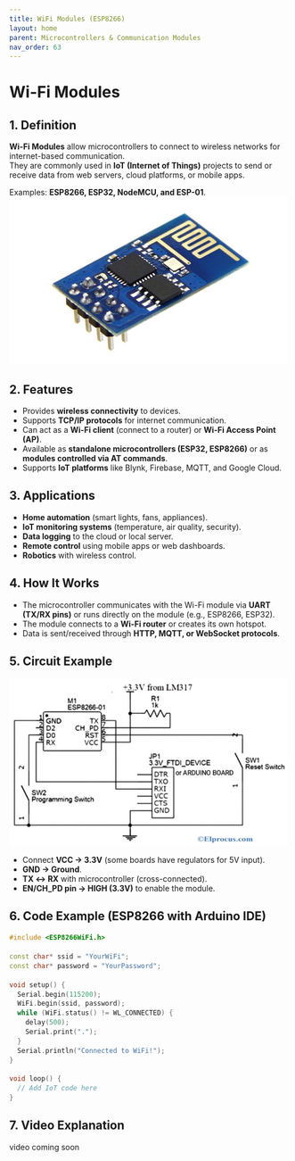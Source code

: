 ```yaml
---
title: WiFi Modules (ESP8266)
layout: home
parent: Microcontrollers & Communication Modules
nav_order: 63
---
```


# Wi-Fi Modules

## 1. Definition
**Wi-Fi Modules** allow microcontrollers to connect to wireless networks for internet-based communication.  
They are commonly used in **IoT (Internet of Things)** projects to send or receive data from web servers, cloud platforms, or mobile apps.  

Examples: **ESP8266, ESP32, NodeMCU, and ESP-01**.
<img src="\images\esp8266.jpg" width="500" height="300" alt="Wi-Fi module  example">



## 2. Features
- Provides **wireless connectivity** to devices.
- Supports **TCP/IP protocols** for internet communication.
- Can act as a **Wi-Fi client** (connect to a router) or **Wi-Fi Access Point (AP)**.
- Available as **standalone microcontrollers (ESP32, ESP8266)** or as **modules controlled via AT commands**.
- Supports **IoT platforms** like Blynk, Firebase, MQTT, and Google Cloud.



## 3. Applications
- **Home automation** (smart lights, fans, appliances).
- **IoT monitoring systems** (temperature, air quality, security).
- **Data logging** to the cloud or local server.
- **Remote control** using mobile apps or web dashboards.
- **Robotics** with wireless control.


## 4. How It Works
- The microcontroller communicates with the Wi-Fi module via **UART (TX/RX pins)** or runs directly on the module (e.g., ESP8266, ESP32).
- The module connects to a **Wi-Fi router** or creates its own hotspot.
- Data is sent/received through **HTTP, MQTT, or WebSocket protocols**.


## 5. Circuit Example
<img src="\images\Circuit-Diagram-of-ESP8266-Module.jpg" width="500" height="300" alt="Wi-Fi module circuit example">

- Connect **VCC → 3.3V** (some boards have regulators for 5V input).  
- **GND → Ground**.  
- **TX ↔ RX** with microcontroller (cross-connected).  
- **EN/CH_PD pin → HIGH (3.3V)** to enable the module.  



## 6. Code Example (ESP8266 with Arduino IDE)
```cpp
#include <ESP8266WiFi.h>

const char* ssid = "YourWiFi";
const char* password = "YourPassword";

void setup() {
  Serial.begin(115200);
  WiFi.begin(ssid, password);
  while (WiFi.status() != WL_CONNECTED) {
    delay(500);
    Serial.print(".");
  }
  Serial.println("Connected to WiFi!");
}

void loop() {
  // Add IoT code here
}
```


## 7. Video Explanation 
video coming soon